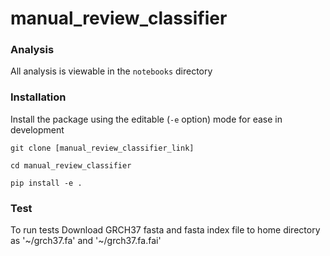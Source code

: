 # manual_review_classifier

### Analysis

All analysis is viewable in the `notebooks` directory

### Installation 

Install the package using the editable (`-e` option) mode for ease in development

`git clone [manual_review_classifier_link]`

`cd manual_review_classifier`

`pip install -e .`

### Test

To run tests Download GRCH37 fasta and fasta index file to home directory as 
'~/grch37.fa' and '~/grch37.fa.fai'
